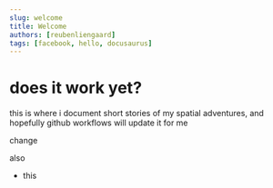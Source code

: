 ```yaml
---
slug: welcome
title: Welcome
authors: [reubenliengaard]
tags: [facebook, hello, docusaurus]
---
```


# does it work yet?

this is where i document short stories of my spatial adventures, and hopefully github workflows will update it for me

change 

also
- this

